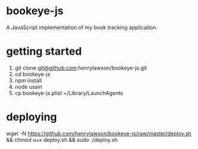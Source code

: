 bookeye-js
==========
A JavaScript implementation of my book tracking applicaiton.

getting started
===============
1. git clone git@github.com:henrylawson/bookeye-js.git
2. cd bookeye-js
3. npm install
4. node usain
5. cp bookeye-js.plist ~/Library/LaunchAgents

deploying
=========
wget -N https://github.com/henrylawson/bookeye-js/raw/master/deploy.sh && chmod u+x deploy.sh && sudo ./deploy.sh
